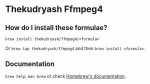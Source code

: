# Thekudryash Ffmpeg4

## How do I install these formulae?

`brew install thekudryash/ffmpeg4/<formula>`

Or `brew tap thekudryash/ffmpeg4` and then `brew install <formula>`.

## Documentation

`brew help`, `man brew` or check [Homebrew's documentation](https://docs.brew.sh).
